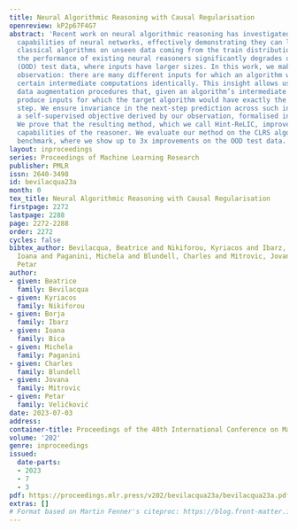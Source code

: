 ```yaml
---
title: Neural Algorithmic Reasoning with Causal Regularisation
openreview: kP2p67F4G7
abstract: 'Recent work on neural algorithmic reasoning has investigated the reasoning
  capabilities of neural networks, effectively demonstrating they can learn to execute
  classical algorithms on unseen data coming from the train distribution. However,
  the performance of existing neural reasoners significantly degrades on out-of-distribution
  (OOD) test data, where inputs have larger sizes. In this work, we make an important
  observation: there are many different inputs for which an algorithm will perform
  certain intermediate computations identically. This insight allows us to develop
  data augmentation procedures that, given an algorithm’s intermediate trajectory,
  produce inputs for which the target algorithm would have exactly the same next trajectory
  step. We ensure invariance in the next-step prediction across such inputs, by employing
  a self-supervised objective derived by our observation, formalised in a causal graph.
  We prove that the resulting method, which we call Hint-ReLIC, improves the OOD generalisation
  capabilities of the reasoner. We evaluate our method on the CLRS algorithmic reasoning
  benchmark, where we show up to 3x improvements on the OOD test data.'
layout: inproceedings
series: Proceedings of Machine Learning Research
publisher: PMLR
issn: 2640-3498
id: bevilacqua23a
month: 0
tex_title: Neural Algorithmic Reasoning with Causal Regularisation
firstpage: 2272
lastpage: 2288
page: 2272-2288
order: 2272
cycles: false
bibtex_author: Bevilacqua, Beatrice and Nikiforou, Kyriacos and Ibarz, Borja and Bica,
  Ioana and Paganini, Michela and Blundell, Charles and Mitrovic, Jovana and Veli\v{c}kovi\'{c},
  Petar
author:
- given: Beatrice
  family: Bevilacqua
- given: Kyriacos
  family: Nikiforou
- given: Borja
  family: Ibarz
- given: Ioana
  family: Bica
- given: Michela
  family: Paganini
- given: Charles
  family: Blundell
- given: Jovana
  family: Mitrovic
- given: Petar
  family: Veličković
date: 2023-07-03
address: 
container-title: Proceedings of the 40th International Conference on Machine Learning
volume: '202'
genre: inproceedings
issued:
  date-parts:
  - 2023
  - 7
  - 3
pdf: https://proceedings.mlr.press/v202/bevilacqua23a/bevilacqua23a.pdf
extras: []
# Format based on Martin Fenner's citeproc: https://blog.front-matter.io/posts/citeproc-yaml-for-bibliographies/
---
```


